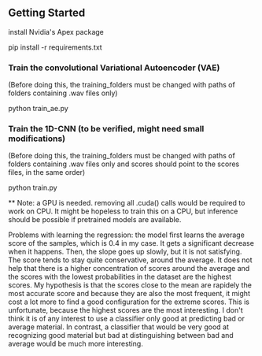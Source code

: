 
## Getting Started

install Nvidia's Apex package

pip install -r requirements.txt

### Train the convolutional Variational Autoencoder (VAE) 
(Before doing this, the training_folders must be changed with paths of folders containing .wav files only)

python train_ae.py

### Train the 1D-CNN (to be verified, might need small modifications)
(Before doing this, the training_folders must be changed with paths of folders containing .wav files only and scores should point to the scores files, in the same order)

python train.py


** Note: a GPU is needed. removing all .cuda() calls would be required to work on CPU. It might be hopeless to train this on a CPU, but inference should be possible if pretrained models are available.


Problems with learning the regression: the model first learns the average score of the samples, which is 0.4 in my case. It gets a significant decrease when it happens. Then, the slope goes up slowly, 
but it is not satisfying. The score tends to stay quite conservative, around the average. It does not help that there is a higher concentration of scores around the average and the scores with the lowest 
probabilities in the dataset are the highest scores. My hypothesis is that the scores close to the mean are rapidely the most accurate score and because they are also the most frequent, it might cost a lot
more to find a good configuration for the extreme scores. This is unfortunate, because the highest scores are the most interesting. I don't think it is of any interest to use a classifier only good at 
predicting bad or average material. In contrast, a classifier that would be very good at recognizing good material but bad at distinguishing between bad and average would be much more interesting. 